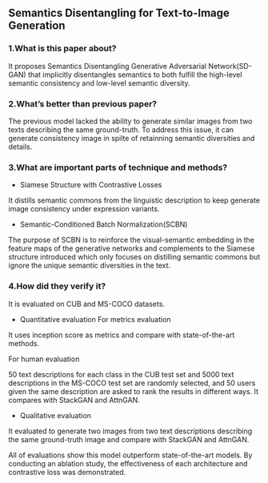 ## Semantics Disentangling for Text-to-Image Generation

### 1.What is this paper about?

It proposes Semantics Disentangling Generative Adversarial Network(SD-GAN) that implicitly disentangles semantics to both fulfill the high-level semantic consistency and low-level semantic diversity.

### 2.What’s better than previous paper?

The previous model lacked the ability to generate similar images from two texts describing the same ground-truth.
To address this issue, it can generate consistency image in spilte of retainning semantic diversities and details.

### 3.What are important parts of technique and methods?

- Siamese Structure with Contrastive Losses

It distills semantic commons from the linguistic description to keep generate image consistency under expression variants.

- Semantic-Conditioned Batch Normalization(SCBN)

The purpose of SCBN is to reinforce the visual-semantic embedding in the feature maps of the generative networks and complements to the Siamese structure introduced which only focuses on distilling semantic commons but ignore the unique semantic diversities in the text.

### 4.How did they verify it?

It is evaluated on CUB and MS-COCO datasets.

- Quantitative evaluation
For metrics evaluation

It uses inception score as metrics and compare with state-of-the-art methods.

For human evaluation

50 text descriptions for each class in the CUB test set and 5000 text descriptions in the MS-COCO test set are randomly selected, and 50 users given the same description are asked to rank the results in different ways.
It compares with StackGAN and AttnGAN.

- Qualitative evaluation

It evaluated to generate two images from two text descriptions describing the same ground-truth image and compare with StackGAN and AttnGAN.

All of evaluations show this model outperform state-of-the-art models.
By conducting an ablation study, the effectiveness of each architecture and contrastive loss was demonstrated.